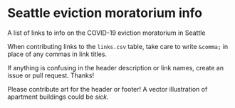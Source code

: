# Seattle eviction moratorium info

A list of links to info on the COVID-19 eviction moratorium in Seattle

When contributing links to the `links.csv` table, take care to write `&comma;` in place of any commas in link titles.

If anything is confusing in the header description or link names, create an issue or pull request. Thanks!

Please contribute art for the header or footer! A vector illustration of apartment buildings could be *sick*.
